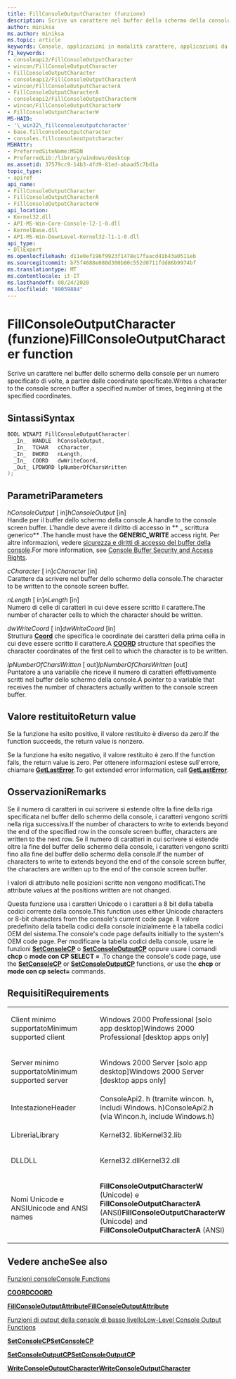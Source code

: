 ```yaml
---
title: FillConsoleOutputCharacter (funzione)
description: Scrive un carattere nel buffer dello schermo della console per un numero specificato di volte, a partire dalle coordinate specificate.
author: miniksa
ms.author: miniksa
ms.topic: article
keywords: Console, applicazioni in modalità carattere, applicazioni da riga di comando, applicazioni Terminal, API console
f1_keywords:
- consoleapi2/FillConsoleOutputCharacter
- wincon/FillConsoleOutputCharacter
- FillConsoleOutputCharacter
- consoleapi2/FillConsoleOutputCharacterA
- wincon/FillConsoleOutputCharacterA
- FillConsoleOutputCharacterA
- consoleapi2/FillConsoleOutputCharacterW
- wincon/FillConsoleOutputCharacterW
- FillConsoleOutputCharacterW
MS-HAID:
- '\_win32\_fillconsoleoutputcharacter'
- base.fillconsoleoutputcharacter
- consoles.fillconsoleoutputcharacter
MSHAttr:
- PreferredSiteName:MSDN
- PreferredLib:/library/windows/desktop
ms.assetid: 37579cc9-14b3-4fd9-81ed-abaad5c7bd1a
topic_type:
- apiref
api_name:
- FillConsoleOutputCharacter
- FillConsoleOutputCharacterA
- FillConsoleOutputCharacterW
api_location:
- Kernel32.dll
- API-MS-Win-Core-Console-l2-1-0.dll
- KernelBase.dll
- API-MS-Win-DownLevel-Kernel32-l1-1-0.dll
api_type:
- DllExport
ms.openlocfilehash: d11e0ef196f9923f1478e17faacd41b43a0511eb
ms.sourcegitcommit: b75f4688e080d300b80c552d0711fdd86b9974bf
ms.translationtype: MT
ms.contentlocale: it-IT
ms.lasthandoff: 08/24/2020
ms.locfileid: "89059884"
---
```

# <a name="fillconsoleoutputcharacter-function"></a><span data-ttu-id="f1463-104">FillConsoleOutputCharacter (funzione)</span><span class="sxs-lookup"><span data-stu-id="f1463-104">FillConsoleOutputCharacter function</span></span>


<span data-ttu-id="f1463-105">Scrive un carattere nel buffer dello schermo della console per un numero specificato di volte, a partire dalle coordinate specificate.</span><span class="sxs-lookup"><span data-stu-id="f1463-105">Writes a character to the console screen buffer a specified number of times, beginning at the specified coordinates.</span></span>

<a name="syntax"></a><span data-ttu-id="f1463-106">Sintassi</span><span class="sxs-lookup"><span data-stu-id="f1463-106">Syntax</span></span>
------

```C
BOOL WINAPI FillConsoleOutputCharacter(
  _In_  HANDLE  hConsoleOutput,
  _In_  TCHAR   cCharacter,
  _In_  DWORD   nLength,
  _In_  COORD   dwWriteCoord,
  _Out_ LPDWORD lpNumberOfCharsWritten
);
```

<a name="parameters"></a><span data-ttu-id="f1463-107">Parametri</span><span class="sxs-lookup"><span data-stu-id="f1463-107">Parameters</span></span>
----------

<span data-ttu-id="f1463-108">*hConsoleOutput* \[ in\]</span><span class="sxs-lookup"><span data-stu-id="f1463-108">*hConsoleOutput* \[in\]</span></span>  
<span data-ttu-id="f1463-109">Handle per il buffer dello schermo della console.</span><span class="sxs-lookup"><span data-stu-id="f1463-109">A handle to the console screen buffer.</span></span> <span data-ttu-id="f1463-110">L'handle deve avere il diritto di accesso in \*\* \_ scrittura generico\*\* .</span><span class="sxs-lookup"><span data-stu-id="f1463-110">The handle must have the **GENERIC\_WRITE** access right.</span></span> <span data-ttu-id="f1463-111">Per altre informazioni, vedere [sicurezza e diritti di accesso del buffer della console](console-buffer-security-and-access-rights.md).</span><span class="sxs-lookup"><span data-stu-id="f1463-111">For more information, see [Console Buffer Security and Access Rights](console-buffer-security-and-access-rights.md).</span></span>

<span data-ttu-id="f1463-112">*cCharacter* \[ in\]</span><span class="sxs-lookup"><span data-stu-id="f1463-112">*cCharacter* \[in\]</span></span>  
<span data-ttu-id="f1463-113">Carattere da scrivere nel buffer dello schermo della console.</span><span class="sxs-lookup"><span data-stu-id="f1463-113">The character to be written to the console screen buffer.</span></span>

<span data-ttu-id="f1463-114">*nLength* \[ in\]</span><span class="sxs-lookup"><span data-stu-id="f1463-114">*nLength* \[in\]</span></span>  
<span data-ttu-id="f1463-115">Numero di celle di caratteri in cui deve essere scritto il carattere.</span><span class="sxs-lookup"><span data-stu-id="f1463-115">The number of character cells to which the character should be written.</span></span>

<span data-ttu-id="f1463-116">*dwWriteCoord* \[ in\]</span><span class="sxs-lookup"><span data-stu-id="f1463-116">*dwWriteCoord* \[in\]</span></span>  
<span data-ttu-id="f1463-117">Struttura [**Coord**](coord-str.md) che specifica le coordinate dei caratteri della prima cella in cui deve essere scritto il carattere.</span><span class="sxs-lookup"><span data-stu-id="f1463-117">A [**COORD**](coord-str.md) structure that specifies the character coordinates of the first cell to which the character is to be written.</span></span>

<span data-ttu-id="f1463-118">*lpNumberOfCharsWritten* \[ out\]</span><span class="sxs-lookup"><span data-stu-id="f1463-118">*lpNumberOfCharsWritten* \[out\]</span></span>  
<span data-ttu-id="f1463-119">Puntatore a una variabile che riceve il numero di caratteri effettivamente scritti nel buffer dello schermo della console.</span><span class="sxs-lookup"><span data-stu-id="f1463-119">A pointer to a variable that receives the number of characters actually written to the console screen buffer.</span></span>

<a name="return-value"></a><span data-ttu-id="f1463-120">Valore restituito</span><span class="sxs-lookup"><span data-stu-id="f1463-120">Return value</span></span>
------------

<span data-ttu-id="f1463-121">Se la funzione ha esito positivo, il valore restituito è diverso da zero.</span><span class="sxs-lookup"><span data-stu-id="f1463-121">If the function succeeds, the return value is nonzero.</span></span>

<span data-ttu-id="f1463-122">Se la funzione ha esito negativo, il valore restituito è zero.</span><span class="sxs-lookup"><span data-stu-id="f1463-122">If the function fails, the return value is zero.</span></span> <span data-ttu-id="f1463-123">Per ottenere informazioni estese sull'errore, chiamare [**GetLastError**](https://msdn.microsoft.com/library/windows/desktop/ms679360).</span><span class="sxs-lookup"><span data-stu-id="f1463-123">To get extended error information, call [**GetLastError**](https://msdn.microsoft.com/library/windows/desktop/ms679360).</span></span>

<a name="remarks"></a><span data-ttu-id="f1463-124">Osservazioni</span><span class="sxs-lookup"><span data-stu-id="f1463-124">Remarks</span></span>
-------

<span data-ttu-id="f1463-125">Se il numero di caratteri in cui scrivere si estende oltre la fine della riga specificata nel buffer dello schermo della console, i caratteri vengono scritti nella riga successiva.</span><span class="sxs-lookup"><span data-stu-id="f1463-125">If the number of characters to write to extends beyond the end of the specified row in the console screen buffer, characters are written to the next row.</span></span> <span data-ttu-id="f1463-126">Se il numero di caratteri in cui scrivere si estende oltre la fine del buffer dello schermo della console, i caratteri vengono scritti fino alla fine del buffer dello schermo della console.</span><span class="sxs-lookup"><span data-stu-id="f1463-126">If the number of characters to write to extends beyond the end of the console screen buffer, the characters are written up to the end of the console screen buffer.</span></span>

<span data-ttu-id="f1463-127">I valori di attributo nelle posizioni scritte non vengono modificati.</span><span class="sxs-lookup"><span data-stu-id="f1463-127">The attribute values at the positions written are not changed.</span></span>

<span data-ttu-id="f1463-128">Questa funzione usa i caratteri Unicode o i caratteri a 8 bit della tabella codici corrente della console.</span><span class="sxs-lookup"><span data-stu-id="f1463-128">This function uses either Unicode characters or 8-bit characters from the console's current code page.</span></span> <span data-ttu-id="f1463-129">Il valore predefinito della tabella codici della console inizialmente è la tabella codici OEM del sistema.</span><span class="sxs-lookup"><span data-stu-id="f1463-129">The console's code page defaults initially to the system's OEM code page.</span></span> <span data-ttu-id="f1463-130">Per modificare la tabella codici della console, usare le funzioni [**SetConsoleCP**](setconsolecp.md) o [**SetConsoleOutputCP**](setconsoleoutputcp.md) oppure usare i comandi **chcp** o **mode con CP SELECT =** .</span><span class="sxs-lookup"><span data-stu-id="f1463-130">To change the console's code page, use the [**SetConsoleCP**](setconsolecp.md) or [**SetConsoleOutputCP**](setconsoleoutputcp.md) functions, or use the **chcp** or **mode con cp select=** commands.</span></span>

<a name="requirements"></a><span data-ttu-id="f1463-131">Requisiti</span><span class="sxs-lookup"><span data-stu-id="f1463-131">Requirements</span></span>
------------

<table>
<colgroup>
<col width="50%" />
<col width="50%" />
</colgroup>
<tbody>
<tr class="odd">
<td><p><span data-ttu-id="f1463-132">Client minimo supportato</span><span class="sxs-lookup"><span data-stu-id="f1463-132">Minimum supported client</span></span></p></td>
<td><p><span data-ttu-id="f1463-133">Windows 2000 Professional [solo app desktop]</span><span class="sxs-lookup"><span data-stu-id="f1463-133">Windows 2000 Professional [desktop apps only]</span></span></p></td>
</tr>
<tr class="even">
<td><p><span data-ttu-id="f1463-134">Server minimo supportato</span><span class="sxs-lookup"><span data-stu-id="f1463-134">Minimum supported server</span></span></p></td>
<td><p><span data-ttu-id="f1463-135">Windows 2000 Server [solo app desktop]</span><span class="sxs-lookup"><span data-stu-id="f1463-135">Windows 2000 Server [desktop apps only]</span></span></p></td>
</tr>
<tr class="odd">
<td><p><span data-ttu-id="f1463-136">Intestazione</span><span class="sxs-lookup"><span data-stu-id="f1463-136">Header</span></span></p></td>
<td><span data-ttu-id="f1463-137">ConsoleApi2. h (tramite wincon. h, Includi Windows. h)</span><span class="sxs-lookup"><span data-stu-id="f1463-137">ConsoleApi2.h (via Wincon.h, include Windows.h)</span></span></td>
</tr>
<tr class="even">
<td><p><span data-ttu-id="f1463-138">Libreria</span><span class="sxs-lookup"><span data-stu-id="f1463-138">Library</span></span></p></td>
<td><span data-ttu-id="f1463-139">Kernel32. lib</span><span class="sxs-lookup"><span data-stu-id="f1463-139">Kernel32.lib</span></span></td>
</tr>
<tr class="odd">
<td><p><span data-ttu-id="f1463-140">DLL</span><span class="sxs-lookup"><span data-stu-id="f1463-140">DLL</span></span></p></td>
<td><span data-ttu-id="f1463-141">Kernel32.dll</span><span class="sxs-lookup"><span data-stu-id="f1463-141">Kernel32.dll</span></span></td>
</tr>
<tr class="even">
<td><p><span data-ttu-id="f1463-142">Nomi Unicode e ANSI</span><span class="sxs-lookup"><span data-stu-id="f1463-142">Unicode and ANSI names</span></span></p></td>
<td><p><span data-ttu-id="f1463-143"><strong>FillConsoleOutputCharacterW</strong> (Unicode) e <strong>FillConsoleOutputCharacterA</strong> (ANSI)</span><span class="sxs-lookup"><span data-stu-id="f1463-143"><strong>FillConsoleOutputCharacterW</strong> (Unicode) and <strong>FillConsoleOutputCharacterA</strong> (ANSI)</span></span></p></td>
</tr>
<tr class="odd">
</tr>
<tr class="even">
</tr>
<tr class="odd">
</tr>
<tr class="even">
</tr>
</tbody>
</table>

## <a name="span-idsee_alsospansee-also"></a><span data-ttu-id="f1463-144"><span id="see_also"></span>Vedere anche</span><span class="sxs-lookup"><span data-stu-id="f1463-144"><span id="see_also"></span>See also</span></span>


[<span data-ttu-id="f1463-145">Funzioni console</span><span class="sxs-lookup"><span data-stu-id="f1463-145">Console Functions</span></span>](console-functions.md)

[<span data-ttu-id="f1463-146">**COORD**</span><span class="sxs-lookup"><span data-stu-id="f1463-146">**COORD**</span></span>](coord-str.md)

[<span data-ttu-id="f1463-147">**FillConsoleOutputAttribute**</span><span class="sxs-lookup"><span data-stu-id="f1463-147">**FillConsoleOutputAttribute**</span></span>](fillconsoleoutputattribute.md)

[<span data-ttu-id="f1463-148">Funzioni di output della console di basso livello</span><span class="sxs-lookup"><span data-stu-id="f1463-148">Low-Level Console Output Functions</span></span>](low-level-console-output-functions.md)

[<span data-ttu-id="f1463-149">**SetConsoleCP**</span><span class="sxs-lookup"><span data-stu-id="f1463-149">**SetConsoleCP**</span></span>](setconsolecp.md)

[<span data-ttu-id="f1463-150">**SetConsoleOutputCP**</span><span class="sxs-lookup"><span data-stu-id="f1463-150">**SetConsoleOutputCP**</span></span>](setconsoleoutputcp.md)

[<span data-ttu-id="f1463-151">**WriteConsoleOutputCharacter**</span><span class="sxs-lookup"><span data-stu-id="f1463-151">**WriteConsoleOutputCharacter**</span></span>](writeconsoleoutputcharacter.md)

 

 




